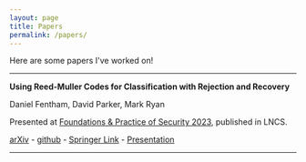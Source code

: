 ```yaml
---
layout: page
title: Papers
permalink: /papers/
---
```


Here are some papers I've worked on!

---
**Using Reed-Muller Codes for Classification with Rejection and Recovery**

Daniel Fentham, David Parker, Mark Ryan

Presented at [Foundations & Practice of Security 2023](https://www.fps-2023.com/), published in LNCS.

[arXiv](https://arxiv.org/abs/2309.06359) - [github](https://github.com/dfenth/RMAggNet/) - [Springer Link](https://doi.org/10.1007/978-3-031-57537-2_3) - [Presentation](res/RMAggNet_Presentation-FPS2023.pdf)

---
